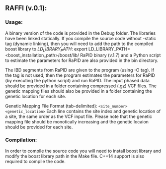 
## RAFFI (v.0.1):
### Usage:
A binary version of the code is provided in the Debug folder. The libraries have been linked statically. If you compile the source code without -static tag (dynamic linking), then you will need to add the path to the compiled boost library to $LD_LIBRARY_PATH$: export LD_LIBRARY_PATH=<boost_installation_path>/boost/lib/ 
RaPID binary (v.1.7) and a Python script to estimate the parameters for RaPID are also provided in the bin directory.

The IBD segments from RaPID are given to the program (using -O tag). If the tag is not used, then the program estimates the parameters  for RaPID (by executing the python script) and run RaPID. The input phased data should be provided in a folder containing compressed (.gz) VCF files. The genetic mapping files should also be provided in a folder containing the genetic location for each site. 

Genetic Mapping File Format (tab-delimited):
`<site_number> <genetic_location>`
Each line contains the site index and genetic location of a site, the same order as the VCF input file. Please note that the genetic mapping file should be monotically increasing and the genetic locaion should be provided for each site. 

### Compilation:
In order to compile the source code you will need to install boost library and modify the boost library path in the Make file. C++14 support is also required to compile the code.
